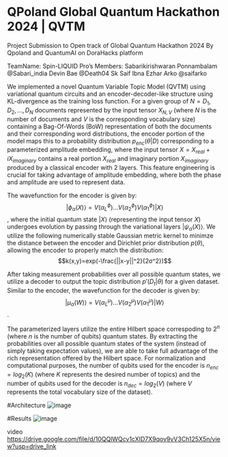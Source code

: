 # QPoland Global Quantum Hackathon 2024 | QVTM

Project Submission to Open track of Global Quantum Hackathon 2024
By Qpoland and QuantumAI on DoraHacks platform

TeamName: Spin-LIQUID Pro’s
Members: 
Sabarikirishwaran Ponnambalam @Sabari_india 
Devin Bae @Death04 
Sk Saif Ibna Ezhar Arko @saifarko

We implemented a novel Quantum Variable Topic Model (QVTM) using variational quantum circuits and an encoder-decoder-like structure using KL-divergence as the training loss function. For a given group of $N = D_1,D_2,...,D_N$ documents represented by the input tensor $X_{N,V}$ (where $N$ is the number of documents and $V$ is the corresponding vocabulary size) containing a Bag-Of-Words (BoW) representation of both the documents and their corresponding word distributions, the encoder portion of the model maps this to a probability distribution $p_{enc}(θ|D)$ corresponding to a parameterized amplitude embedding, where the input tensor $X = X_{real} + iX_{imaginary}$ contains a real portion $X_{real}$ and imaginary portion $X_{imaginary}$ produced by a classical encoder with 2 layers. This feature engineering is crucial for taking advantage of amplitude embedding, where both the phase and amplitude are used to represent data. 

The wavefunction for the encoder is given by: $$|ϕ_α(X)⟩ = V(α_L^ϕ)...V(α_2^ϕ)V(α_1^ϕ)|X⟩$$, where the initial quantum state $|X⟩$ (representing the input tensor $X$) undergoes evolution by passing through the variational layers $|ψ_α(X)⟩$. We utilize the following numerically stable Gaussian metric kernel to minimze the distance between the encoder and Dirichlet prior distribution $p(θ)$, allowing the encoder to properly match the distribution: $$k(x,y)=exp(-\frac{||x-y||^2}{2σ^2})$$

After taking measurement probabilities over all possible quantum states, we utilize a decoder to output the topic distribution $p'(D_t|θ)$ for a given dataset. Similar to the encoder, the wavefunction for the decoder is given by: $$|μ_α(W)⟩ = V(α_L^μ)...V(α_2^μ)V(α_1^μ)|W⟩$$.

The parameterized layers utilize the entire Hilbert space correspoding to $2^n$ (where $n$ is the number of qubits) quantum states. By extracting the probabilities over all possible quantum states of the system (instead of simply taking expectation values), we are able to take full advantage of the rich representation offered by the Hilbert space. For normalization and computational purposes, the number of qubits used for the encoder is $n_{enc}=log_2(K)$ (where $K$ represents the desired number of topics) and the number of qubits used for the decoder is $n_{dec}=log_2(V)$ (where $V$ represents the total vocabulary size of the dataset). 

#Architecture
![image](https://github.com/user-attachments/assets/50fbf8e3-9d2d-4e4f-9abc-813c109c7e1a)

#Results
![image](https://github.com/user-attachments/assets/82b2f1be-d0d6-4258-8b3e-c365c6e090c2)

video
https://drive.google.com/file/d/10QQlWQcv1cXID7X9qov9vV3Ch125X5n/view?usp=drive_link
